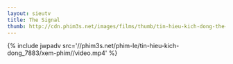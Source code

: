 ```yaml
---
layout: sieutv
title: The Signal
thumb: http://cdn.phim3s.net/images/films/thumb/tin-hieu-kich-dong-the-signal-2014.jpg
---
```

{% include jwpadv src='//phim3s.net/phim-le/tin-hieu-kich-dong_7883/xem-phim//video.mp4' %}